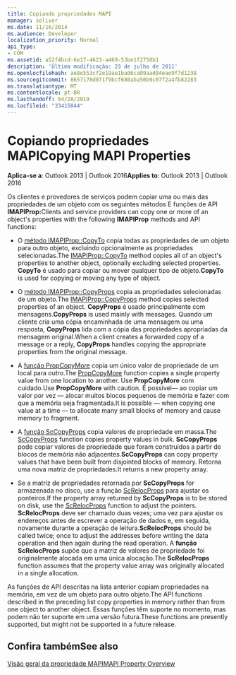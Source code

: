 ```yaml
---
title: Copiando propriedades MAPI
manager: soliver
ms.date: 11/16/2014
ms.audience: Developer
localization_priority: Normal
api_type:
- COM
ms.assetid: a52f4bcd-6e17-4623-a469-53be1f2758b1
description: 'Última modificação: 23 de julho de 2011'
ms.openlocfilehash: ae8e553cf2e19ae1ba06ca09aad84eae9f7d1238
ms.sourcegitcommit: 8657170d071f9bcf680aba50b9c07f2a4fb82283
ms.translationtype: MT
ms.contentlocale: pt-BR
ms.lasthandoff: 04/28/2019
ms.locfileid: "33415044"
---
```

# <a name="copying-mapi-properties"></a><span data-ttu-id="b2e2e-103">Copiando propriedades MAPI</span><span class="sxs-lookup"><span data-stu-id="b2e2e-103">Copying MAPI Properties</span></span>

  
  
<span data-ttu-id="b2e2e-104">**Aplica-se a**: Outlook 2013 | Outlook 2016</span><span class="sxs-lookup"><span data-stu-id="b2e2e-104">**Applies to**: Outlook 2013 | Outlook 2016</span></span> 
  
<span data-ttu-id="b2e2e-105">Os clientes e provedores de serviços podem copiar uma ou mais das propriedades de um objeto com os seguintes métodos E funções de API **IMAPIProp:**</span><span class="sxs-lookup"><span data-stu-id="b2e2e-105">Clients and service providers can copy one or more of an object's properties with the following **IMAPIProp** methods and API functions:</span></span> 
  
- <span data-ttu-id="b2e2e-106">O [método IMAPIProp::CopyTo](imapiprop-copyto.md) copia todas as propriedades de um objeto para outro objeto, excluindo opcionalmente as propriedades selecionadas.</span><span class="sxs-lookup"><span data-stu-id="b2e2e-106">The [IMAPIProp::CopyTo](imapiprop-copyto.md) method copies all of an object's properties to another object, optionally excluding selected properties.</span></span> <span data-ttu-id="b2e2e-107">**CopyTo** é usado para copiar ou mover qualquer tipo de objeto.</span><span class="sxs-lookup"><span data-stu-id="b2e2e-107">**CopyTo** is used for copying or moving any type of object.</span></span> 
    
- <span data-ttu-id="b2e2e-108">O [método IMAPIProp::CopyProps](imapiprop-copyprops.md) copia as propriedades selecionadas de um objeto.</span><span class="sxs-lookup"><span data-stu-id="b2e2e-108">The [IMAPIProp::CopyProps](imapiprop-copyprops.md) method copies selected properties of an object.</span></span> <span data-ttu-id="b2e2e-109">**CopyProps** é usado principalmente com mensagens.</span><span class="sxs-lookup"><span data-stu-id="b2e2e-109">**CopyProps** is used mainly with messages.</span></span> <span data-ttu-id="b2e2e-110">Quando um cliente cria uma cópia encaminhada de uma mensagem ou uma resposta, **CopyProps** lida com a cópia das propriedades apropriadas da mensagem original.</span><span class="sxs-lookup"><span data-stu-id="b2e2e-110">When a client creates a forwarded copy of a message or a reply, **CopyProps** handles copying the appropriate properties from the original message.</span></span> 
    
- <span data-ttu-id="b2e2e-111">A [função PropCopyMore](propcopymore.md) copia um único valor de propriedade de um local para outro.</span><span class="sxs-lookup"><span data-stu-id="b2e2e-111">The [PropCopyMore](propcopymore.md) function copies a single property value from one location to another.</span></span> <span data-ttu-id="b2e2e-112">Use **PropCopyMore** com cuidado.</span><span class="sxs-lookup"><span data-stu-id="b2e2e-112">Use **PropCopyMore** with caution.</span></span> <span data-ttu-id="b2e2e-113">É possível— ao copiar um valor por vez — alocar muitos blocos pequenos de memória e fazer com que a memória seja fragmentada.</span><span class="sxs-lookup"><span data-stu-id="b2e2e-113">It is possible — when copying one value at a time — to allocate many small blocks of memory and cause memory to fragment.</span></span> 
    
- <span data-ttu-id="b2e2e-114">A [função ScCopyProps](sccopyprops.md) copia valores de propriedade em massa.</span><span class="sxs-lookup"><span data-stu-id="b2e2e-114">The [ScCopyProps](sccopyprops.md) function copies property values in bulk.</span></span> <span data-ttu-id="b2e2e-115">**ScCopyProps** pode copiar valores de propriedade que foram construídos a partir de blocos de memória não adjacentes.</span><span class="sxs-lookup"><span data-stu-id="b2e2e-115">**ScCopyProps** can copy property values that have been built from disjointed blocks of memory.</span></span> <span data-ttu-id="b2e2e-116">Retorna uma nova matriz de propriedades.</span><span class="sxs-lookup"><span data-stu-id="b2e2e-116">It returns a new property array.</span></span> 
    
- <span data-ttu-id="b2e2e-117">Se a matriz de propriedades retornada por **ScCopyProps** for armazenada no disco, use a função [ScRelocProps](screlocprops.md) para ajustar os ponteiros.</span><span class="sxs-lookup"><span data-stu-id="b2e2e-117">If the property array returned by **ScCopyProps** is to be stored on disk, use the [ScRelocProps](screlocprops.md) function to adjust the pointers.</span></span> <span data-ttu-id="b2e2e-118">**ScRelocProps** deve ser chamado duas vezes; uma vez para ajustar os endereços antes de escrever a operação de dados e, em seguida, novamente durante a operação de leitura.</span><span class="sxs-lookup"><span data-stu-id="b2e2e-118">**ScRelocProps** should be called twice; once to adjust the addresses before writing the data operation and then again during the read operation.</span></span> <span data-ttu-id="b2e2e-119">A **função ScRelocProps** supõe que a matriz de valores de propriedade foi originalmente alocada em uma única alocação.</span><span class="sxs-lookup"><span data-stu-id="b2e2e-119">The **ScRelocProps** function assumes that the property value array was originally allocated in a single allocation.</span></span> 
    
<span data-ttu-id="b2e2e-120">As funções de API descritas na lista anterior copiam propriedades na memória, em vez de um objeto para outro objeto.</span><span class="sxs-lookup"><span data-stu-id="b2e2e-120">The API functions described in the preceding list copy properties in memory rather than from one object to another object.</span></span> <span data-ttu-id="b2e2e-121">Essas funções têm suporte no momento, mas podem não ter suporte em uma versão futura.</span><span class="sxs-lookup"><span data-stu-id="b2e2e-121">These functions are presently supported, but might not be supported in a future release.</span></span>
  
## <a name="see-also"></a><span data-ttu-id="b2e2e-122">Confira também</span><span class="sxs-lookup"><span data-stu-id="b2e2e-122">See also</span></span>



[<span data-ttu-id="b2e2e-123">Visão geral da propriedade MAPI</span><span class="sxs-lookup"><span data-stu-id="b2e2e-123">MAPI Property Overview</span></span>](mapi-property-overview.md)

